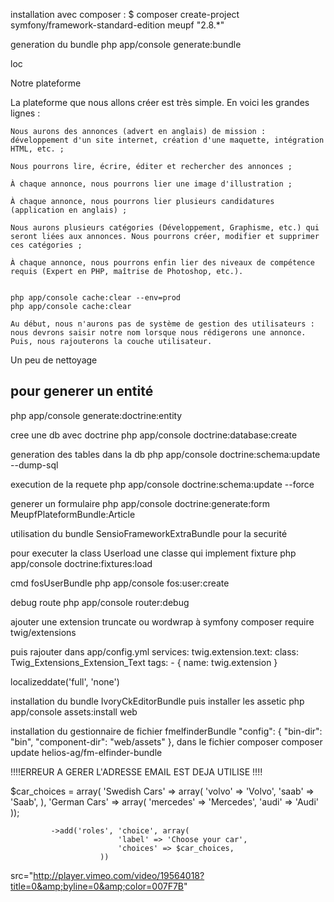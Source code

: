 installation avec composer :
$ composer create-project symfony/framework-standard-edition meupf "2.8.*"

generation du bundle
php app/console generate:bundle

loc

Notre plateforme

La plateforme que nous allons créer est très simple. En voici les grandes lignes :

    Nous aurons des annonces (advert en anglais) de mission : développement d'un site internet, création d'une maquette, intégration HTML, etc. ;

    Nous pourrons lire, écrire, éditer et rechercher des annonces ;

    À chaque annonce, nous pourrons lier une image d'illustration ;

    À chaque annonce, nous pourrons lier plusieurs candidatures (application en anglais) ;

    Nous aurons plusieurs catégories (Développement, Graphisme, etc.) qui seront liées aux annonces. Nous pourrons créer, modifier et supprimer ces catégories ;

    À chaque annonce, nous pourrons enfin lier des niveaux de compétence requis (Expert en PHP, maîtrise de Photoshop, etc.).


    php app/console cache:clear --env=prod
    php app/console cache:clear

    Au début, nous n'aurons pas de système de gestion des utilisateurs : nous devrons saisir notre nom lorsque nous rédigerons une annonce. Puis, nous rajouterons la couche utilisateur.

Un peu de nettoyage

pour generer un entité
---------------------

php app/console generate:doctrine:entity

cree une db avec doctrine
php app/console doctrine:database:create

generation des tables dans la db
php app/console doctrine:schema:update --dump-sql

execution de la requete
php app/console doctrine:schema:update --force

generer un formulaire
php app/console doctrine:generate:form MeupfPlateformBundle:Article



utilisation du bundle SensioFrameworkExtraBundle
pour la securité

pour executer la class Userload une classe qui implement fixture
php app/console doctrine:fixtures:load

cmd fosUserBundle
    php app/console fos:user:create

  debug route
  php app/console router:debug



  ajouter une extension truncate ou wordwrap à symfony
  composer require twig/extensions

  puis rajouter dans app/config.yml
   services:
                    twig.extension.text:
                       class: Twig_Extensions_Extension_Text
                       tags:
                            - { name: twig.extension }


localizeddate('full', 'none')


installation du bundle IvoryCkEditorBundle
puis installer les assetic  php app/console assets:install web


installation du gestionnaire de fichier fmelfinderBundle
"config": {
        "bin-dir": "bin",
        "component-dir": "web/assets"
    }, dans le fichier composer
composer update helios-ag/fm-elfinder-bundle


!!!!ERREUR A GERER L'ADRESSE EMAIL EST DEJA UTILISE !!!!

 $car_choices = array(
            'Swedish Cars' => array(
                'volvo' => 'Volvo',
                'saab' => 'Saab',
            ),
            'German Cars' => array(
                'mercedes' => 'Mercedes',
                'audi' => 'Audi'
            ));
            
             ->add('roles', 'choice', array(
                            'label' => 'Choose your car',
                            'choices' => $car_choices,
                        ))
                        
 src="http://player.vimeo.com/video/19564018?title=0&amp;byline=0&amp;color=007F7B"